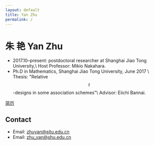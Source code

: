```yaml
---
layout: default
title: Yan Zhu
permalink: /
---
```


# 朱 艳 Yan Zhu
* 2017.10–present: postdoctoral researcher at Shanghai Jiao Tong University,\ Host Professor: Mikio Nakahara.
* Ph.D in Mathematics, Shanghai Jiao Tong University, June 2017 \  Thesis: "Relative $$t$$-designs in some association schemes"\ Advisor: Eiichi Bannai.

[简历](data/cv20160430.pdf)

## Contact

* Email: <zhuyan@sjtu.edu.cn>
* Email: <zhu_yan@shu.edu.cn>
